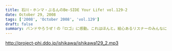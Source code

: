 ```yaml
---
title: 石川・ホンマ・ぶるんのBe-SIDE Your Life! vol.129-2
date: October 29, 2008
tags: ['2008', 'October 2008', 'vol.129']
draft: false
summary: バンドやろうぜ！の『ロゴ』に感動。これはほんと。絵心あるリスナーのみんなに感謝。HPにアップ予定だから見てみて！！NAMAE
---
```


http://project-phi.ddo.jp/ishikawa/ishikawa129_2.mp3
